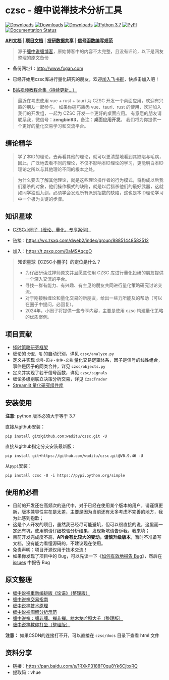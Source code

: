 # czsc - 缠中说禅技术分析工具

[![Downloads](https://static.pepy.tech/personalized-badge/czsc?period=total&units=international_system&left_color=red&right_color=orange&left_text=Downloads/Total)](https://pepy.tech/project/czsc)
[![Downloads](https://static.pepy.tech/personalized-badge/czsc?period=month&units=international_system&left_color=red&right_color=orange&left_text=Downloads/Month)](https://pepy.tech/project/czsc)
[![Downloads](https://static.pepy.tech/personalized-badge/czsc?period=week&units=international_system&left_color=red&right_color=orange&left_text=Downloads/Week)](https://pepy.tech/project/czsc)
[![Python 3.7](https://img.shields.io/badge/python-3.7-blue.svg)](https://www.python.org/downloads/release/python-370/)
[![PyPI](https://img.shields.io/pypi/v/czsc.svg)](https://pypi.org/project/czsc/)
[![Documentation Status](https://readthedocs.org/projects/czsc/badge/?version=latest)](https://czsc.readthedocs.io/en/latest/?badge=latest)

**[API文档](https://czsc.readthedocs.io/en/latest/modules.html)** |
**[项目文档](https://s0cqcxuy3p.feishu.cn/wiki/wikcn3gB1MKl3ClpLnboHM1QgKf)** |
**[投研数据共享](https://s0cqcxuy3p.feishu.cn/wiki/wikcnzuPawXtBB7Cj7mqlYZxpDh)** |
**[信号函数编写规范](https://s0cqcxuy3p.feishu.cn/wiki/wikcnCFLLTNGbr2THqo7KtWfBkd)**

>源于[缠中说缠博客](http://blog.sina.com.cn/chzhshch)，原始博客中的内容不太完整，且没有评论，以下是网友整理的原文备份
* 备份网址1：http://www.fxgan.com

* 已经开始用czsc库进行量化研究的朋友，欢迎[加入飞书群](https://applink.feishu.cn/client/chat/chatter/add_by_link?link_token=0bak668e-7617-452c-b935-94d2c209e6cf)，快点击加入吧！
* [B站视频教程合集（持续更新...）](https://space.bilibili.com/243682308/channel/series)

> 最近在考虑使用 vue + rust + tauri 为 CZSC 开发一个桌面应用，欢迎有兴趣的朋友一起参与。
> 如果你碰巧熟悉 vue、tauri、rust 的使用，欢迎加入我们的开发组，一起为 CZSC 开发一个更好的桌面应用。
> 有意愿的朋友请联系我，微信号：**zengbin93**，备注：**桌面应用开发**。
> 我们将为你提供一个更好的量化交易学习和交流平台。

## 缠论精华

>学了本ID的理论，去再看其他的理论，就可以更清楚地看到其缺陷与毛病，因此，广泛地去看不同的理论，不仅不影响本ID理论的学习，更能明白本ID理论之所以与其他理论不同的根本之处。

>为什么要去了解其他理论，就是这些理论操作者的行为模式，将构成以后我们猎杀的对象，他们操作模式的缺陷，就是以后猎杀他们的最好武器，这就如同学独孤九剑，必须学会发现所有派别招数的缺陷，这也是本ID理论学习中一个极为关键的步骤。


## 知识星球

* [CZSC小圈子（缠论、量化、专享案例）](https://s0cqcxuy3p.feishu.cn/wiki/wikcnwXSk9mWnki1b6URPhLA2Hc)

* 链接：https://wx.zsxq.com/dweb2/index/group/88851448582512
* 加入：https://t.zsxq.com/0aMSAqcgO

> **知识星球【CZSC小圈子】的定位是什么？**
> - 为仔细研读过禅师原文并且愿意使用 CZSC 库进行量化投研的朋友提供一个深入交流的平台。
> - 寻找一群有能力、有兴趣、有主见的朋友共同进行量化策略研究讨论交流。
> - 对于刚接触缠论和量化交易的新朋友，给出一些力所能及的帮助（可以在圈子中提问，必回复）。
> - 2024年，小圈子将提供一些专享内容，主要是使用 czsc 构建量化策略的优质案例。


## 项目贡献

* [择时策略研究框架](https://s0cqcxuy3p.feishu.cn/wiki/wikcnhizrtIOQakwVcZLMKJNaib)
* 缠论的 `分型、笔` 的自动识别，详见 `czsc/analyze.py`
* 定义并实现 `信号-因子-事件-交易` 量化交易逻辑体系，因子是信号的线性组合，事件是因子的同类合并，详见 `czsc/objects.py`
* 定义并实现了若干信号函数，详见 `czsc/signals`
* 缠论多级别联立决策分析交易，详见 `CzscTrader`
* [Streamlit 量化研究组件库](https://s0cqcxuy3p.feishu.cn/wiki/AATuw5vN7iN9XbkVPuwcE186n9f)


## 安装使用

**注意:** python 版本必须大于等于 3.7

直接从github安装：
```
pip install git@github.com:waditu/czsc.git -U
```

直接从github指定分支安装最新版：
```
pip install git+https://github.com/waditu/czsc.git@V0.9.46 -U
```

从`pypi`安装：
```
pip install czsc -U -i https://pypi.python.org/simple
```

## 使用前必看

* 目前的开发还在高频次的迭代中，对于已经在使用某个版本的用户，请谨慎更新，版本兼容性实在是太差，主要是因为当前还有太多考虑不完善的地方，我为此感到抱歉；
* 这是个人开发的项目，虽然我已经尽可能避坑，但可以很直接的说，这里面一定还有坑，使用前请仔细校验分析结果，发现新坑请告诉我，我来填；
* 目前开发完成度不高，**API会有比较大的变动，谨慎升级版本**，暂时不准备写文档，没有能力看懂源码的，不建议现在使用。
* 免责声明：项目开源仅用于技术交流！
* 如果你发现了项目中的 Bug，可以先读一下《[如何有效地报告 Bug](https://www.chiark.greenend.org.uk/~sgtatham/bugs-cn.html)》，然后在 [issues](https://github.com/waditu/czsc/issues) 中报告 Bug


## 原文整理

* [缠中说禅重新编排版《论语》（整理版）](https://blog.csdn.net/baidu_25764509/article/details/109517775)
* [缠中说禅交易指南](https://blog.csdn.net/baidu_25764509/article/details/109598229)
* [缠中说禅技术原理](https://blog.csdn.net/baidu_25764509/article/details/109597255)
* [缠中说禅图解分析示范](https://blog.csdn.net/baidu_25764509/article/details/110195063)
* [缠中说禅：缠非缠、禅非禅，枯木龙吟照大千（整理版）](https://blog.csdn.net/baidu_25764509/article/details/110775662)
* [缠中说禅教你打坐（整理版）](https://blog.csdn.net/baidu_25764509/article/details/113735170)

**注意：** 如果CSDN的连接打不开，可以直接在 `czsc/docs` 目录下查看 html 文件


## 资料分享

* 链接：https://pan.baidu.com/s/1RXkP3188F0qu8Yk6CjbxRQ
* 提取码：vhue
